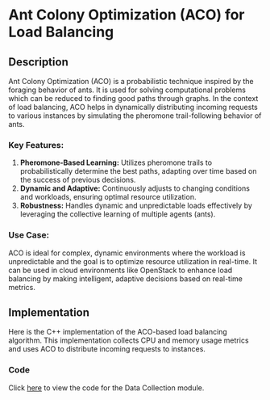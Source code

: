 # Ant Colony Optimization (ACO) for Load Balancing

## Description

Ant Colony Optimization (ACO) is a probabilistic technique inspired by the foraging behavior of ants. It is used for solving computational problems which can be reduced to finding good paths through graphs. In the context of load balancing, ACO helps in dynamically distributing incoming requests to various instances by simulating the pheromone trail-following behavior of ants.

### Key Features:

1. **Pheromone-Based Learning:** Utilizes pheromone trails to probabilistically determine the best paths, adapting over time based on the success of previous decisions.
2. **Dynamic and Adaptive:** Continuously adjusts to changing conditions and workloads, ensuring optimal resource utilization.
3. **Robustness:** Handles dynamic and unpredictable loads effectively by leveraging the collective learning of multiple agents (ants).

### Use Case:

ACO is ideal for complex, dynamic environments where the workload is unpredictable and the goal is to optimize resource utilization in real-time. It can be used in cloud environments like OpenStack to enhance load balancing by making intelligent, adaptive decisions based on real-time metrics.

## Implementation

Here is the C++ implementation of the ACO-based load balancing algorithm. This implementation collects CPU and memory usage metrics and uses ACO to distribute incoming requests to instances.

### Code

Click [here](codes/ACO.cpp) to view the code for the Data Collection module.

